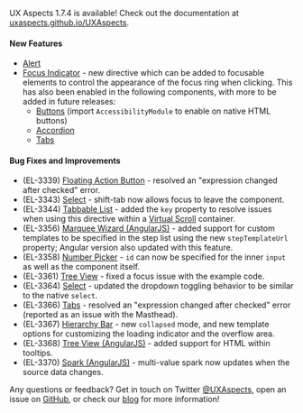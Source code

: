 UX Aspects 1.7.4 is available! Check out the documentation at [uxaspects.github.io/UXAspects](https://uxaspects.github.io/UXAspects).

#### New Features
* [Alert](/#/components/notifications#alert)
* [Focus Indicator](/#/components/utilities#focus-indicator) - new directive which can be added to focusable elements to control the appearance of the focus ring when clicking. This has also been enabled in the following components, with more to be added in future releases:
    * [Buttons](https://uxaspects.github.io/UXAspects/#/css/buttons) (import `AccessibilityModule` to enable on native HTML buttons)
    * [Accordion](https://uxaspects.github.io/UXAspects/#/components/panels#accordion)
    * [Tabs](https://uxaspects.github.io/UXAspects/#/components/tabs#tabs)

#### Bug Fixes and Improvements
* (EL-3339) [Floating Action Button](https://uxaspects.github.io/UXAspects/#/components/buttons#floating-action-button) - resolved an "expression changed after checked" error.
* (EL-3343) [Select](https://uxaspects.github.io/UXAspects/#/components/select#select) - shift-tab now allows focus to leave the component.
* (EL-3344) [Tabbable List](https://uxaspects.github.io/UXAspects/#/components/utilities#tabbable-list) - added the `key` property to resolve issues when using this directive within a [Virtual Scroll](https://uxaspects.github.io/UXAspects/#/components/scrollbar#virtual-scroll) container.
* (EL-3356) [Marquee Wizard (AngularJS)](https://uxaspects.github.io/UXAspects/#/components/wizard#marquee-wizard-ng1) - added support for custom templates to be specified in the step list using the new `stepTemplateUrl` property; Angular version also updated with this feature.
* (EL-3358) [Number Picker](https://uxaspects.github.io/UXAspects/#/components/input-controls#number-picker) - `id` can now be specified for the inner `input` as well as the component itself.
* (EL-3361) [Tree View](https://uxaspects.github.io/UXAspects/#/components/tree-view#tree-view) - fixed a focus issue with the example code.
* (EL-3364) [Select](https://uxaspects.github.io/UXAspects/#/components/select#select) - updated the dropdown toggling behavior to be similar to the native `select`.
* (EL-3366) [Tabs](https://uxaspects.github.io/UXAspects/#/components/tabs#tabs) - resolved an "expression changed after checked" error (reported as an issue with the Masthead).
* (EL-3367) [Hierarchy Bar](https://uxaspects.github.io/UXAspects/#/components/hierarchy-bar#hierarchy-bar) - new `collapsed` mode, and new template options for customizing the loading indicator and the overflow area.
* (EL-3368) [Tree View (AngularJS)](https://uxaspects.github.io/UXAspects/#/components/tree-view#tree-view-ng1) - added support for HTML within tooltips.
* (EL-3370) [Spark (AngularJS)](https://uxaspects.github.io/UXAspects/#/charts/spark-charts#spark-chart-ng1) - multi-value spark now updates when the source data changes.

Any questions or feedback? Get in touch on Twitter [@UXAspects](https://twitter.com/UXAspects), open an issue on [GitHub](https://github.com/UXAspects/UXAspects/issues), or check our [blog](https://uxaspects.github.io/UXAspects/#/blog) for more information!
